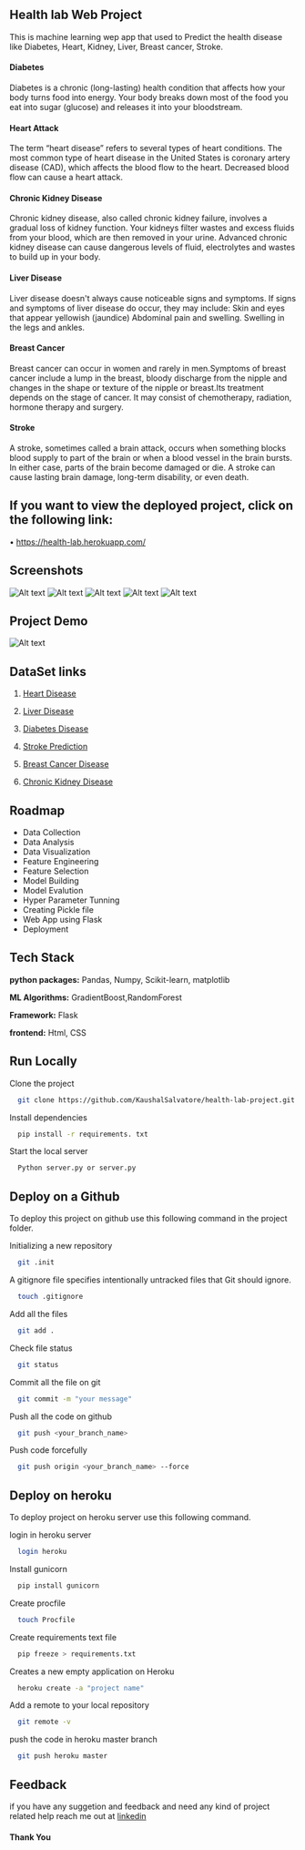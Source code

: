 
## Health lab Web Project

This is machine learning wep app that used to Predict  the health disease like Diabetes, Heart, Kidney, Liver, Breast cancer, Stroke.



#### Diabetes
Diabetes is a chronic (long-lasting) health condition that affects how your body turns food into energy.
Your body breaks down most of the food you eat into sugar (glucose) and releases it into your bloodstream. 
#### Heart Attack
The term “heart disease” refers to several types of heart conditions. The most common type of heart disease in the United
States is coronary artery disease (CAD), which affects the blood flow to the heart. Decreased blood flow can cause a heart attack.
#### Chronic Kidney Disease
Chronic kidney disease, also called chronic kidney failure, involves a gradual loss of kidney function.
Your kidneys filter wastes and excess fluids from your blood, which are then removed in your urine. 
Advanced chronic kidney disease can cause dangerous levels of fluid, electrolytes and wastes to build up in your body.
#### Liver Disease
Liver disease doesn't always cause noticeable signs and symptoms. If signs and symptoms of liver disease do occur, 
they may include: Skin and eyes that appear yellowish (jaundice) Abdominal pain and swelling. Swelling in the legs and ankles.
			
#### Breast Cancer
Breast cancer can occur in women and rarely in men.Symptoms of breast cancer include a lump in the breast, 
bloody discharge from the nipple and changes in the shape or texture of the nipple or breast.Its treatment depends 
on the stage of cancer. It may consist of chemotherapy, radiation, hormone therapy and surgery.
#### Stroke
A stroke, sometimes called a brain attack, occurs when something blocks blood supply to part of the brain or when a blood vessel 
in the brain bursts. In either case, parts of the brain become damaged or die. A stroke can cause lasting brain damage,
long-term disability, or even death.

## If you want to view the deployed project, click on the following link:

• https://health-lab.herokuapp.com/

## Screenshots
![Alt text](/static/images/screenshots/01.png?raw=true "Screen 1")
![Alt text](/static/images/screenshots/02.png?raw=true "Screen 2")
![Alt text](/static/images/screenshots/03.png?raw=true "Screen 3")
![Alt text](/static/images/screenshots/04.png?raw=true "Screen 4")
![Alt text](/static/images/screenshots/05.png?raw=true "Screen 5")

## Project Demo
![Alt text](/static/images/screenshots/demo.gif?raw=true "Screen demo")


## DataSet links
1. [Heart Disease](https://www.kaggle.com/code/cdabakoglu/heart-disease-classifications-machine-learning)

2. [Liver Disease](https://www.kaggle.com/datasets/uciml/indian-liver-patient-records)

3. [Diabetes Disease](https://www.kaggle.com/datasets/uciml/pima-indians-diabetes-database)

4. [Stroke Prediction](https://www.kaggle.com/datasets/fedesoriano/stroke-prediction-dataset)

5. [Breast Cancer Disease](https://www.kaggle.com/datasets/uciml/breast-cancer-wisconsin-data)

6. [Chronic Kidney Disease](https://www.kaggle.com/datasets/mansoordaku/ckdisease)

## Roadmap

- Data Collection
- Data Analysis
- Data Visualization
- Feature Engineering
- Feature Selection
- Model Building
- Model Evalution
- Hyper Parameter Tunning
- Creating Pickle file
- Web App using Flask
- Deployment


## Tech Stack

**python packages:** Pandas, Numpy, Scikit-learn, matplotlib

**ML Algorithms:** GradientBoost,RandomForest

**Framework:** Flask

**frontend:** Html, CSS



## Run Locally

Clone the project

```bash
  git clone https://github.com/KaushalSalvatore/health-lab-project.git
```
Install dependencies

```bash
  pip install -r requirements. txt
```

Start the local server

```bash
  Python server.py or server.py
```


## Deploy on a Github

To deploy this project on github use this following command in the project folder.

Initializing a new repository
```bash
  git .init
```

A gitignore file specifies intentionally untracked files that Git should ignore.
```bash
  touch .gitignore
```
Add all the files 
```bash
  git add .
```
Check file status 
```bash
  git status
```
Commit all the file on git
```bash
  git commit -m "your message"
```
Push all the code on github
```bash
  git push <your_branch_name>
```
Push code forcefully 

```bash
  git push origin <your_branch_name> --force
```




## Deploy on heroku

To deploy project on heroku server use this following command.

login in heroku server
```bash
  login heroku
```
Install gunicorn
```bash
  pip install gunicorn
```
Create procfile
```bash
  touch Procfile
```
Create requirements text file 
```bash
  pip freeze > requirements.txt
```
Creates a new empty application on Heroku
```bash
  heroku create -a "project name"
```
Add a remote to your local repository 
```bash
  git remote -v
```
push the code in heroku master branch
```bash
  git push heroku master
```
## Feedback

if you have any suggetion and feedback and need any kind of project related help reach me out at
[linkedin](https://www.linkedin.com/in/kaushal-pandey-067898165/)

#### Thank You 